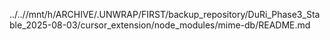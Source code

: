 ../..//mnt/h/ARCHIVE/.UNWRAP/FIRST/backup_repository/DuRi_Phase3_Stable_2025-08-03/cursor_extension/node_modules/mime-db/README.md